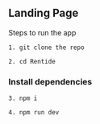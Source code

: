 ## Landing Page

Steps to run the app

```
1. git clone the repo
```

```
2. cd Rentide
```

### Install dependencies
```
3. npm i
```

```
4. npm run dev
```
